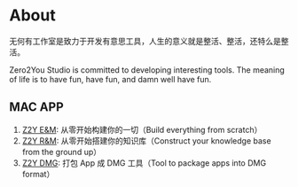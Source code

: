 # About

无何有工作室是致力于开发有意思工具，人生的意义就是整活、整活，还特么是整活。

Zero2You Studio is committed to developing interesting tools. The meaning of life is to have fun, have fun, and damn well have fun.

## MAC APP

1. [Z2Y E&M](https://github.com/petterobam/Z2y-Product/releases): 从零开始构建你的一切（Build everything from scratch）
2. [Z2Y R&M](https://apps.apple.com/cn/app/z2y-reader-manager/id6478165076?mt=12): 从零开始搭建你的知识库（Construct your knowledge base from the ground up）
3. [Z2Y DMG](https://github.com/zero2you4tech/Z2Y-DMG): 打包 App 成 DMG 工具（Tool to package apps into DMG format）


